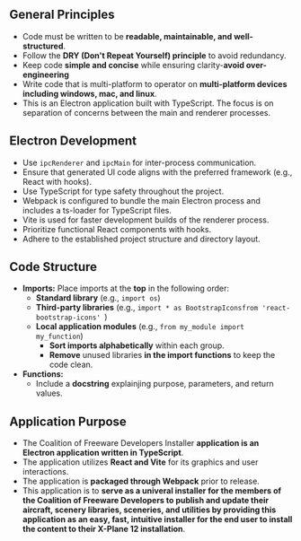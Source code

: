## General Principles

- Code must be written to be **readable, maintainable, and well-structured**.
- Follow the **DRY (Don't Repeat Yourself) principle** to avoid redundancy.
- Keep code **simple and concise** while ensuring clarity-**avoid over-engineering**
- Write code that is multi-platform to operator on **multi-platform devices including windows, mac, and linux**.
- This is an Electron application built with TypeScript. The focus is on separation of concerns between the main and renderer processes.

## Electron Development

- Use `ipcRenderer` and `ipcMain` for inter-process communication.
- Ensure that generated UI code aligns with the preferred framework (e.g., React with hooks).
- Use TypeScript for type safety throughout the project.
- Webpack is configured to bundle the main Electron process and includes a ts-loader for TypeScript files.
- Vite is used for faster development builds of the renderer process.
- Prioritize functional React components with hooks.
- Adhere to the established project structure and directory layout.

## Code Structure

- **Imports:** Place imports at the **top** in the following order:
  - **Standard library** (e.g.,  `import os`)
  - **Third-party libraries** (e.g.,  `import * as BootstrapIconsfrom 'react-bootstrap-icons' `)
  - **Local application modules** (e.g., `from my_module import my_function`)
    - **Sort imports alphabetically** within each group.
    - **Remove** unused libraries **in the import functions** to keep the code clean.
- **Functions:**
  - Include a **docstring** explainjing purpose, parameters, and return values.

## Application Purpose

- The Coalition of Freeware Developers Installer **application is an Electron application written in TypeScript**.
- The application utilizes **React and Vite** for its graphics and user interactions.
- The application is **packaged through Webpack** prior to release.
- This application is to **serve as a univeral installer for the members of the Coalition of Freeware Developers to publish and update their aircraft, scenery libraries, sceneries, and utilities by providing this application as an easy, fast, intuitive installer for the end user to install the content to their X-Plane 12 installation**.
